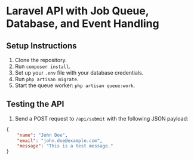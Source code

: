 # Laravel API with Job Queue, Database, and Event Handling

## Setup Instructions

1. Clone the repository.
2. Run `composer install`.
3. Set up your `.env` file with your database credentials.
4. Run `php artisan migrate`.
5. Start the queue worker: `php artisan queue:work`.

## Testing the API

1. Send a POST request to `/api/submit` with the following JSON payload:

```json
{
    "name": "John Doe",
    "email": "john.doe@example.com",
    "message": "This is a test message."
}
```
